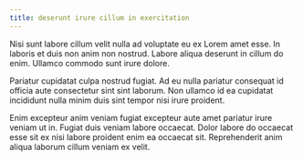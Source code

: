 ```yaml
---
title: deserunt irure cillum in exercitation
---
```


Nisi sunt labore cillum velit nulla ad voluptate eu ex Lorem amet esse. In laboris et duis non anim non nostrud. Labore aliqua deserunt in cillum do enim. Ullamco commodo sunt irure dolore.

Pariatur cupidatat culpa nostrud fugiat. Ad eu nulla pariatur consequat id officia aute consectetur sint sint laborum. Non ullamco id ea cupidatat incididunt nulla minim duis sint tempor nisi irure proident.

Enim excepteur anim veniam fugiat excepteur aute amet pariatur irure veniam ut in. Fugiat duis veniam labore occaecat. Dolor labore do occaecat esse sit ex nisi labore proident enim ea occaecat sit. Reprehenderit anim aliqua laborum cillum veniam ex velit.